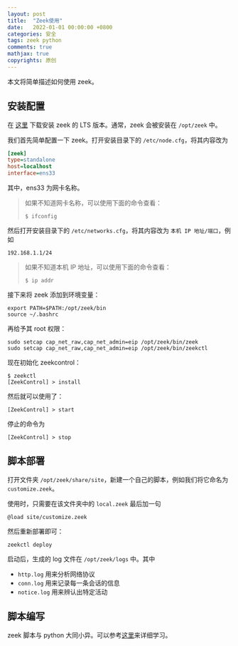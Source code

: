 ```yaml
---
layout: post
title:  "Zeek使用"
date:   2022-01-01 00:00:00 +0800
categories: 安全
tags: zeek python
comments: true
mathjax: true
copyrights: 原创
---
```


本文将简单描述如何使用 zeek。

## 安装配置

在 [这里](https://software.opensuse.org//download.html?project=security%3Azeek&package=zeek-lts) 下载安装 zeek 的 LTS 版本。通常，zeek 会被安装在 `/opt/zeek` 中。

我们首先简单配置一下 zeek。打开安装目录下的 `/etc/node.cfg`，将其内容改为

```cfg
[zeek]
type=standalone
host=localhost
interface=ens33
```

其中，ens33 为网卡名称。

> 如果不知道网卡名称，可以使用下面的命令查看：
>
> ```shell
> $ ifconfig
> ```

然后打开安装目录下的 `/etc/networks.cfg`，将其内容改为 `本机 IP 地址/端口`，例如

```plaintext
192.168.1.1/24
```

> 如果不知道本机 IP 地址，可以使用下面的命令查看：
>
> ```shell
> $ ip addr
> ```

接下来将 zeek 添加到环境变量：

```shell
export PATH=$PATH:/opt/zeek/bin
source ~/.bashrc
```

再给予其 root 权限：

```shell
sudo setcap cap_net_raw,cap_net_admin=eip /opt/zeek/bin/zeek
sudo setcap cap_net_raw,cap_net_admin=eip /opt/zeek/bin/zeekctl
```

现在初始化 zeekcontrol：

```shell
$ zeekctl
[ZeekControl] > install
```

然后就可以使用了：

```shell
[ZeekControl] > start
```

停止的命令为

```shell
[ZeekControl] > stop
```

## 脚本部署

打开文件夹 `/opt/zeek/share/site`，新建一个自己的脚本，例如我们将它命名为 `customize.zeek`。

使用时，只需要在该文件夹中的 `local.zeek` 最后加一句

```zeek
@load site/customize.zeek
```

然后重新部署即可：

```shell
zeekctl deploy
```

启动后，生成的 log 文件在 `/opt/zeek/logs` 中。其中

- `http.log` 用来分析网络协议
- `conn.log` 用来记录每一条会话的信息
- `notice.log` 用来辨认出特定活动

## 脚本编写

zeek 脚本与 python 大同小异。可以参考[这里](https://try.zeek.org/)来详细学习。
